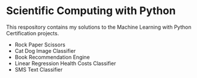 # Scientific Computing with Python

This respository contains my solutions to the Machine Learning with Python Certification projects.
- Rock Paper Scissors
- Cat Dog Image Classifier
- Book Recommendation Engine
- Linear Regression Health Costs Classifier
- SMS Text Classifier
